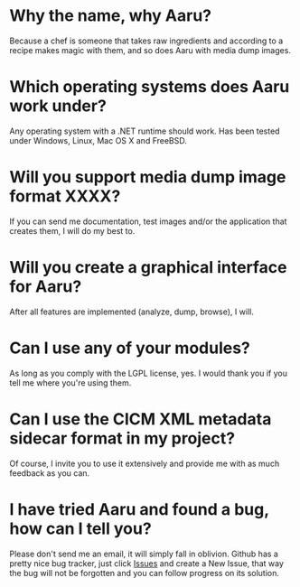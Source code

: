 # Why the name, why Aaru?

Because a chef is someone that takes raw ingredients and according to a recipe makes magic with them, and so does Aaru
with media dump images.

# Which operating systems does Aaru work under?

Any operating system with a .NET runtime should work. Has been tested under Windows, Linux, Mac OS X and FreeBSD.

# Will you support media dump image format XXXX?

If you can send me documentation, test images and/or the application that creates them, I will do my best to.

# Will you create a graphical interface for Aaru?

After all features are implemented (analyze, dump, browse), I will.

# Can I use any of your modules?

As long as you comply with the LGPL license, yes. I would thank you if you tell me where you're using them.

# Can I use the CICM XML metadata sidecar format in my project?

Of course, I invite you to use it extensively and provide me with as much feedback as you can.

# I have tried Aaru and found a bug, how can I tell you?

Please don't send me an email, it will simply fall in oblivion. Github has a pretty nice bug tracker, just
click [Issues](https://github.com/claunia/Aaru/issues) and create a New Issue, that way the bug will not be forgotten
and you can follow progress on its solution.